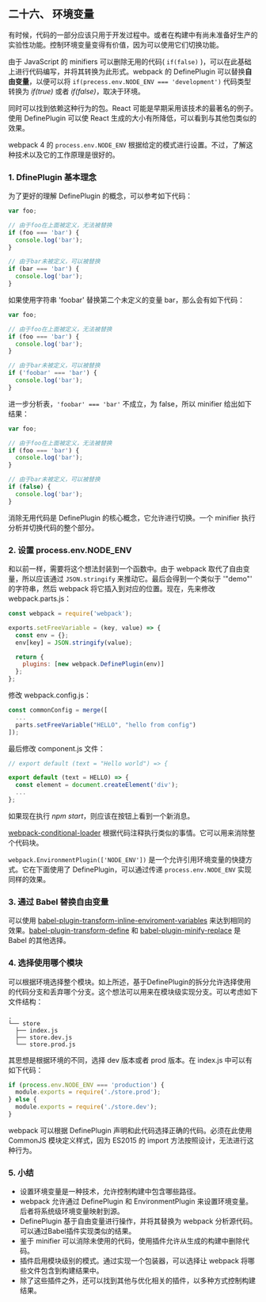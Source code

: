 二十六、 环境变量
---
有时候，代码的一部分应该只用于开发过程中。或者在构建中有尚未准备好生产的实验性功能。控制环境变量变得有价值，因为可以使用它们切换功能。  

由于 JavaScript 的 minifiers 可以删除无用的代码( <code>if(false)</code> )，可以在此基础上进行代码编写，并将其转换为此形式。webpack 的 DefinePlugin 可以替换**自由变量**，以便可以将 <code>if(precess.env.NODE_ENV === 'development')</code> 代码类型转换为 *if(true)* 或者 *if(false)*，取决于环境。  

同时可以找到依赖这种行为的包。React 可能是早期采用该技术的最著名的例子。使用 DefinePlugin 可以使 React 生成的大小有所降低，可以看到与其他包类似的效果。  

webpack 4 的 <code>process.env.NODE_ENV</code> 根据给定的模式进行设置。不过，了解这种技术以及它的工作原理是很好的。
### 1. DfinePlugin 基本理念
为了更好的理解 DefinePlugin 的概念，可以参考如下代码：
```js
var foo;

// 由于foo在上面被定义，无法被替换
if (foo === 'bar') {
  console.log('bar');
}

// 由于bar未被定义，可以被替换
if (bar === 'bar') {
  console.log('bar');
}
```
如果使用字符串 'foobar' 替换第二个未定义的变量 bar，那么会有如下代码：
```js
var foo;

// 由于foo在上面被定义，无法被替换
if (foo === 'bar') {
  console.log('bar');
}

// 由于bar未被定义，可以被替换
if ('foobar' === 'bar') {
  console.log('bar');
}
```
进一步分析表，<code>'foobar' === 'bar'</code> 不成立，为 false，所以 minifier 给出如下结果：
```js
var foo;

// 由于foo在上面被定义，无法被替换
if (foo === 'bar') {
  console.log('bar');
}

// 由于bar未被定义，可以被替换
if (false) {
  console.log('bar');
}
```
消除无用代码是 DefinePlugin 的核心概念，它允许进行切换。一个 minifier 执行分析并切换代码的整个部分。
### 2. 设置 process.env.NODE_ENV
和以前一样，需要将这个想法封装到一个函数中。由于 webpack 取代了自由变量，所以应该通过 <code>JSON.stringify</code> 来推动它。最后会得到一个类似于 '"demo"' 的字符串，然后 webpack 将它插入到对应的位置。现在，先来修改 webpack.parts.js：
```js
const webpack = require('webpack');

exports.setFreeVariable = (key, value) => {
  const env = {};
  env[key] = JSON.stringify(value);

  return {
    plugins: [new webpack.DefinePlugin(env)]
  };
};
```
修改 webpack.config.js：
```js
const commonConfig = merge([
  ...
  parts.setFreeVariable("HELLO", "hello from config")
]);
```
最后修改 component.js 文件：
```js
// export default (text = "Hello world") => {

export default (text = HELLO) => {
  const element = document.createElement('div');
  ...
};
```
如果现在执行 *npm start*，则应该在按钮上看到一个新消息。  

[webpack-conditional-loader](https://www.npmjs.com/package/webpack-conditional-loader) 根据代码注释执行类似的事情。它可以用来消除整个代码块。  

<code>webpack.EnvironmentPlugin(['NODE_ENV'])</code> 是一个允许引用环境变量的快捷方式。它在下面使用了 DefinePlugin，可以通过传递 <code>process.env.NODE_ENV</code> 实现同样的效果。
### 3. 通过 Babel 替换自由变量
可以使用 [babel-plugin-transform-inline-enviroment-variables](https://www.npmjs.com/package/babel-plugin-transform-inline-environment-variables) 来达到相同的效果。[babel-plugin-transform-define](https://www.npmjs.com/package/babel-plugin-transform-define) 和 [babel-plugin-minify-replace](https://www.npmjs.com/package/babel-plugin-minify-replace) 是 Babel 的其他选择。
### 4. 选择使用哪个模块
可以根据环境选择整个模块。如上所述，基于DefinePlugin的拆分允许选择使用的代码分支和丢弃哪个分支。这个想法可以用来在模块级实现分支。可以考虑如下文件结构：
```
. 
└── store 
  ├── index.js 
  ├── store.dev.js 
  └── store.prod.js
```
其思想是根据环境的不同，选择 dev 版本或者 prod 版本。在 index.js 中可以有如下代码：
```js
if (process.env.NODE_ENV === 'production') {
  module.exports = require('./store.prod');
} else {
  module.exports = require('./store.dev');
}
```
webpack 可以根据 DefinePlugin 声明和此代码选择正确的代码。必须在此使用 CommonJS 模块定义样式，因为 ES2015 的 import 方法按照设计，无法进行这种行为。
### 5. 小结
* 设置环境变量是一种技术，允许控制构建中包含哪些路径。
* webpack 允许通过 DefinePlugin 和 EnvironmentPlugin 来设置环境变量。后者将系统级环境变量映射到源。
* DefinePlugin 基于自由变量进行操作，并将其替换为 webpack 分析源代码。可以通过Babel插件实现类似的结果。
* 鉴于 minifier 可以消除未使用的代码，使用插件允许从生成的构建中删除代码。
* 插件启用模块级别的模式。通过实现一个包装器，可以选择让 webpack 将哪些文件包含到构建结果中。
* 除了这些插件之外，还可以找到其他与优化相关的插件，以多种方式控制构建结果。
